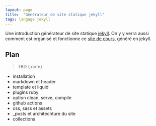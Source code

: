 ```yaml
---
layout: page
title:  "Générateur de site statique jekyll"
tags: langage jekyll
---
```


Une introduction générateur de site statique [jekyll](https://jekyllrb.com/). On y y verra aussi comment est organisé et fonctionne ce [site de cours](https://github.com/FrancoisBrucker/cours_informatique), généré en jekyll.

<!--more-->

## Plan

> TBD
{.note}

* installation
* markdown et header
* template et liquid
* plugins ruby
* option clean, serve, compile
* github actions
* css, sass et assets
* _posts et architechture du site
* collections

